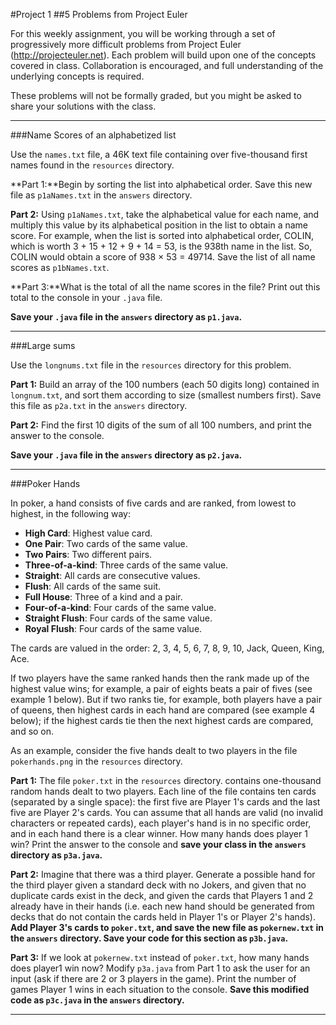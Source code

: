 #Project 1
##5 Problems from Project Euler

For this weekly assignment, you will be working through a set of progressively more difficult problems from Project Euler (http://projecteuler.net).
Each problem will build upon one of the concepts covered in class. Collaboration is encouraged, and full understanding of the underlying concepts is required.

These problems will not be formally graded, but you might be asked to share your solutions with the class.

-------------


###Name Scores of an alphabetized list

Use the `names.txt` file, a 46K text file containing over five-thousand first names found in the `resources` directory. 

**Part 1:**Begin by sorting the list into alphabetical order. Save this new file as `p1aNames.txt` in the `answers` directory.

**Part 2:** Using `p1aNames.txt`, take the alphabetical value for each name, and multiply this value by its alphabetical position in the list to obtain a name score.
For example, when the list is sorted into alphabetical order, COLIN, which is worth 3 + 15 + 12 + 9 + 14 = 53, is the 938th name in the list. So, COLIN would obtain a score of 938 × 53 = 49714.
Save the list of all name scores as `p1bNames.txt`.

**Part 3:**What is the total of all the name scores in the file? Print out this total to the console in your `.java` file.

**Save your `.java` file in the `answers` directory as `p1.java`.**

---------------------


###Large sums

Use the `longnums.txt` file in the `resources` directory for this problem.

**Part 1:** Build an array of the 100 numbers (each 50 digits long) contained in `longnum.txt`, and sort them according to size (smallest numbers first). Save this file as `p2a.txt` in the `answers` directory.

**Part 2:** Find the first 10 digits of the sum of all 100 numbers, and print the answer to the console.

**Save your `.java` file in the `answers` directory as `p2.java`.**

------------------------


###Poker Hands

In poker, a hand consists of five cards and are ranked, from lowest to highest, in the following way:

+ **High Card**: Highest value card.
+ **One Pair**: Two cards of the same value.
+ **Two Pairs**: Two different pairs.
+ **Three-of-a-kind**: Three cards of the same value.
+ **Straight**: All cards are consecutive values.
+ **Flush**: All cards of the same suit.
+ **Full House**: Three of a kind and a pair.
+ **Four-of-a-kind**: Four cards of the same value.
+ **Straight Flush**: Four cards of the same value.
+ **Royal Flush**: Four cards of the same value.

The cards are valued in the order:
2, 3, 4, 5, 6, 7, 8, 9, 10, Jack, Queen, King, Ace.

If two players have the same ranked hands then the rank made up of the highest value wins; for example, a pair of eights beats a pair of fives (see example 1 below). But if two ranks tie, for example, both players have a pair of queens, then highest cards in each hand are compared (see example 4 below); if the highest cards tie then the next highest cards are compared, and so on.

As an example, consider the five hands dealt to two players in the file `pokerhands.png` in the `resources` directory.

**Part 1:** The file `poker.txt` in the `resources` directory. contains one-thousand random hands dealt to two players. Each line of the file contains ten cards (separated by a single space): the first five are Player 1's cards and the last five are Player 2's cards. You can assume that all hands are valid (no invalid characters or repeated cards), each player's hand is in no specific order, and in each hand there is a clear winner.
How many hands does player 1 win? Print the answer to the console and **save your class in the `answers` directory as `p3a.java`.**

**Part 2:** Imagine that there was a third player. Generate a possible hand for the third player given a standard deck with no Jokers, and given that no duplicate cards exist in the deck, and given the cards that Players 1 and 2 already have in their hands (i.e. each new hand should be generated from decks that do not contain the cards held in Player 1's or Player 2's hands). **Add Player 3's cards to `poker.txt`, and save the new file as `pokernew.txt` in the `answers` directory. Save your code for this section as `p3b.java`.**

**Part 3:** If we look at `pokernew.txt` instead of `poker.txt`, how many hands does player1 win now? Modify `p3a.java` from Part 1 to ask the user for an input (ask if there are 2 or 3 players in the game). Print the number of games Player 1 wins in each situation to the console. **Save this modified code as `p3c.java` in the `answers` directory.**

------------------------------





